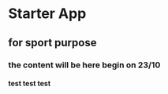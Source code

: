 # Starter App 
## for sport purpose
### the content will be here begin on 23/10
#### test test test



